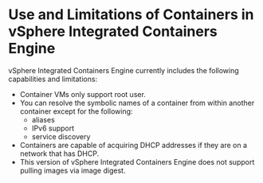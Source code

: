 # Use and Limitations of Containers in vSphere Integrated Containers Engine

vSphere Integrated Containers Engine currently includes the following  capabilities and limitations:

- Container VMs only support root user.
- You can resolve the symbolic names of a container from within another container except for the following:
	- aliases
	- IPv6 support
	- service discovery
- Containers are capable of acquiring DHCP addresses if they are on a network that has DHCP.
- This version of vSphere Integrated Containers Engine does not support pulling images via image digest.